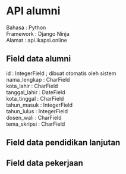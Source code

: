# API alumni
Bahasa : Python <br> 
Framework : Django Ninja <br>
Alamat : api.ikapsi.online <br>

## Field data alumni
id : IntegerField ; dibuat otomatis oleh sistem <br>
nama_lengkap : CharField <br>
kota_lahir : CharField <br>
tanggal_lahir : DateField <br>
kota_tinggal : CharField <br>
tahun_masuk : IntegerField <br>
tahun_lulus : IntegerField <br>
dosen_wali : CharField <br>
tema_skripsi : CharField <br>

## Field data pendidikan lanjutan

## Field data pekerjaan


